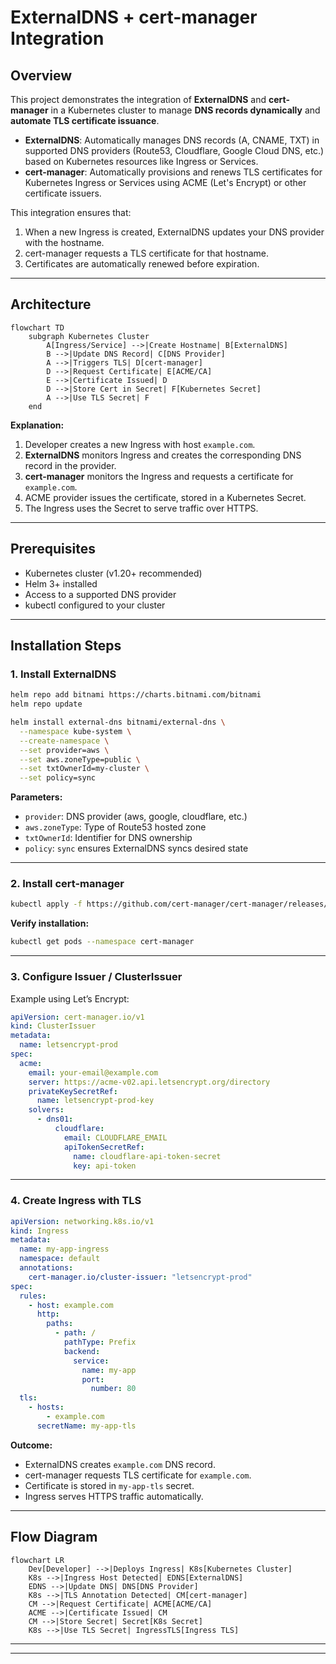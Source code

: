 # ExternalDNS + cert-manager Integration

## Overview

This project demonstrates the integration of **ExternalDNS** and **cert-manager** in a Kubernetes cluster to manage **DNS records dynamically** and **automate TLS certificate issuance**.

* **ExternalDNS**: Automatically manages DNS records (A, CNAME, TXT) in supported DNS providers (Route53, Cloudflare, Google Cloud DNS, etc.) based on Kubernetes resources like Ingress or Services.
* **cert-manager**: Automatically provisions and renews TLS certificates for Kubernetes Ingress or Services using ACME (Let's Encrypt) or other certificate issuers.

This integration ensures that:

1. When a new Ingress is created, ExternalDNS updates your DNS provider with the hostname.
2. cert-manager requests a TLS certificate for that hostname.
3. Certificates are automatically renewed before expiration.

---

## Architecture

```mermaid
flowchart TD
    subgraph Kubernetes Cluster
        A[Ingress/Service] -->|Create Hostname| B[ExternalDNS]
        B -->|Update DNS Record| C[DNS Provider]
        A -->|Triggers TLS| D[cert-manager]
        D -->|Request Certificate| E[ACME/CA]
        E -->|Certificate Issued| D
        D -->|Store Cert in Secret| F[Kubernetes Secret]
        A -->|Use TLS Secret| F
    end
```

**Explanation:**

1. Developer creates a new Ingress with host `example.com`.
2. **ExternalDNS** monitors Ingress and creates the corresponding DNS record in the provider.
3. **cert-manager** monitors the Ingress and requests a certificate for `example.com`.
4. ACME provider issues the certificate, stored in a Kubernetes Secret.
5. The Ingress uses the Secret to serve traffic over HTTPS.

---

## Prerequisites

* Kubernetes cluster (v1.20+ recommended)
* Helm 3+ installed
* Access to a supported DNS provider
* kubectl configured to your cluster

---

## Installation Steps

### 1. Install ExternalDNS

```bash
helm repo add bitnami https://charts.bitnami.com/bitnami
helm repo update

helm install external-dns bitnami/external-dns \
  --namespace kube-system \
  --create-namespace \
  --set provider=aws \
  --set aws.zoneType=public \
  --set txtOwnerId=my-cluster \
  --set policy=sync
```

**Parameters:**

* `provider`: DNS provider (aws, google, cloudflare, etc.)
* `aws.zoneType`: Type of Route53 hosted zone
* `txtOwnerId`: Identifier for DNS ownership
* `policy`: `sync` ensures ExternalDNS syncs desired state

---

### 2. Install cert-manager

```bash
kubectl apply -f https://github.com/cert-manager/cert-manager/releases/download/v1.14.0/cert-manager.yaml
```

**Verify installation:**

```bash
kubectl get pods --namespace cert-manager
```

---

### 3. Configure Issuer / ClusterIssuer

Example using Let’s Encrypt:

```yaml
apiVersion: cert-manager.io/v1
kind: ClusterIssuer
metadata:
  name: letsencrypt-prod
spec:
  acme:
    email: your-email@example.com
    server: https://acme-v02.api.letsencrypt.org/directory
    privateKeySecretRef:
      name: letsencrypt-prod-key
    solvers:
      - dns01:
          cloudflare:
            email: CLOUDFLARE_EMAIL
            apiTokenSecretRef:
              name: cloudflare-api-token-secret
              key: api-token
```

---

### 4. Create Ingress with TLS

```yaml
apiVersion: networking.k8s.io/v1
kind: Ingress
metadata:
  name: my-app-ingress
  namespace: default
  annotations:
    cert-manager.io/cluster-issuer: "letsencrypt-prod"
spec:
  rules:
    - host: example.com
      http:
        paths:
          - path: /
            pathType: Prefix
            backend:
              service:
                name: my-app
                port:
                  number: 80
  tls:
    - hosts:
        - example.com
      secretName: my-app-tls
```

**Outcome:**

* ExternalDNS creates `example.com` DNS record.
* cert-manager requests TLS certificate for `example.com`.
* Certificate is stored in `my-app-tls` secret.
* Ingress serves HTTPS traffic automatically.

---

## Flow Diagram

```mermaid
flowchart LR
    Dev[Developer] -->|Deploys Ingress| K8s[Kubernetes Cluster]
    K8s -->|Ingress Host Detected| EDNS[ExternalDNS]
    EDNS -->|Update DNS| DNS[DNS Provider]
    K8s -->|TLS Annotation Detected| CM[cert-manager]
    CM -->|Request Certificate| ACME[ACME/CA]
    ACME -->|Certificate Issued| CM
    CM -->|Store Secret| Secret[K8s Secret]
    K8s -->|Use TLS Secret| IngressTLS[Ingress TLS]
```

---


---


